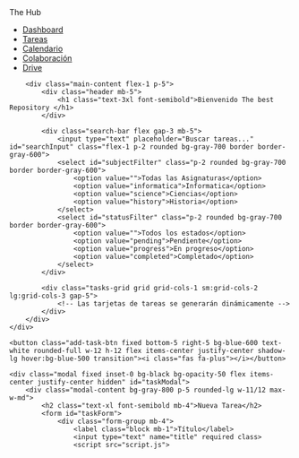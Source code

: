 <!DOCTYPE html>
<html lang="es">
<head>
    <meta charset="UTF-8">
    <meta name="viewport" content="width=device-width, initial-scale=1.0">
    <title>Repositorio de Clases</title>
    <link href="https://cdn.jsdelivr.net/npm/tailwindcss@2.2.19/dist/tailwind.min.css" rel="stylesheet">
    <link rel="stylesheet" href="https://cdnjs.cloudflare.com/ajax/libs/font-awesome/5.15.4/css/all.min.css">
</head>
<body class="bg-gray-900 text-white">
    <div class="flex">
        <div class="sidebar w-64 bg-gray-800 h-screen p-5">
            <div class="logo text-2xl font-bold text-center mb-10">The Hub</div>
            <ul class="nav-links">
                <li><a href="index.html" id="dashboard" class="flex items-center p-2 hover:bg-gray-700 rounded"><i class="fas fa-tachometer-alt mr-2"></i> Dashboard</a></li>
                <li><a href="https://docs.google.com/document/d/1M4xmvhHJjNSt3i-sg2_ucram2gJ44kQulcz1RqJ8K8I/edit?usp=drive_link" id="tasks" class="flex items-center p-2 hover:bg-gray-700 rounded"><i class="fas fa-tasks mr-2"></i> Tareas</a></li>
                <li><a href="https://calendar.google.com/calendar/embed?src=ee3f2903769cb310e2590eb75ecc8511de96014926bbe8ab94cd8caeb27a8a95%40group.calendar.google.com&ctz=America%2FSanto_Domingo" id="calendar" class="flex items-center p-2 hover:bg-gray-700 rounded"><i class="fas fa-calendar-alt mr-2"></i> Calendario</a></li>
                <li><a href="https://docs.google.com" id="collaboration" class="flex items-center p-2 hover:bg-gray-700 rounded"><i class="fas fa-users mr-2"></i> Colaboración</a></li>
                <li><a href="https://drive.google.com/drive/folders/1GK3reTjO4PaqhkzU-xMrDvts9FhHznCD" target="_blank" class="flex items-center p-2 hover:bg-gray-700 rounded"><i class="fas fa-folder mr-2"></i> Drive</a></li>
            </ul>
        </div>

        <div class="main-content flex-1 p-5">
            <div class="header mb-5">
                <h1 class="text-3xl font-semibold">Bienvenido The best Repository </h1>
            </div>

            <div class="search-bar flex gap-3 mb-5">
                <input type="text" placeholder="Buscar tareas..." id="searchInput" class="flex-1 p-2 rounded bg-gray-700 border border-gray-600">
                <select id="subjectFilter" class="p-2 rounded bg-gray-700 border border-gray-600">
                    <option value="">Todas las Asignaturas</option>
                    <option value="informatica">Informatica</option>
                    <option value="science">Ciencias</option>
                    <option value="history">Historia</option>
                </select>
                <select id="statusFilter" class="p-2 rounded bg-gray-700 border border-gray-600">
                    <option value="">Todos los estados</option>
                    <option value="pending">Pendiente</option>
                    <option value="progress">En progreso</option>
                    <option value="completed">Completado</option>
                </select>
            </div>

            <div class="tasks-grid grid grid-cols-1 sm:grid-cols-2 lg:grid-cols-3 gap-5">
                <!-- Las tarjetas de tareas se generarán dinámicamente -->
            </div>
        </div>
    </div>

    <button class="add-task-btn fixed bottom-5 right-5 bg-blue-600 text-white rounded-full w-12 h-12 flex items-center justify-center shadow-lg hover:bg-blue-500 transition"><i class="fas fa-plus"></i></button>

    <div class="modal fixed inset-0 bg-black bg-opacity-50 flex items-center justify-center hidden" id="taskModal">
        <div class="modal-content bg-gray-800 p-5 rounded-lg w-11/12 max-w-md">
            <h2 class="text-xl font-semibold mb-4">Nueva Tarea</h2>
            <form id="taskForm">
                <div class="form-group mb-4">
                    <label class="block mb-1">Título</label>
                    <input type="text" name="title" required class>
                    <script src="script.js">            
                   

                    
